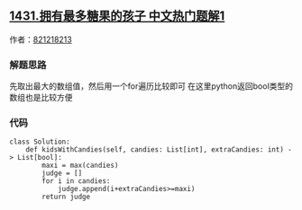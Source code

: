 ## [1431.拥有最多糖果的孩子 中文热门题解1](https://leetcode.cn/problems/kids-with-the-greatest-number-of-candies/solutions/100000/python3-61er-tong-jie-kuai-le-by-821218213)

作者：[821218213](https://leetcode.cn/u/821218213)

### 解题思路

先取出最大的数组值，然后用一个for遍历比较即可
在这里python返回bool类型的数组也是比较方便

### 代码

```python3
class Solution:
    def kidsWithCandies(self, candies: List[int], extraCandies: int) -> List[bool]:
        maxi = max(candies)
        judge = []
        for i in candies:
            judge.append(i+extraCandies>=maxi)
        return judge
```
